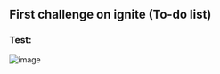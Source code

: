 ## First challenge on ignite (To-do list)

### Test:
![image](https://user-images.githubusercontent.com/91971747/166929377-c80657e4-dbc6-427a-9f50-b521081124fe.png)
